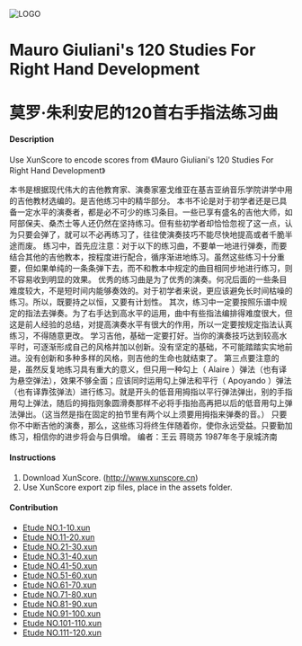![LOGO](https://xunscore.github.io/GiulianiStudies/LOGO.png)
# Mauro Giuliani's 120 Studies For Right Hand Development
# 莫罗·朱利安尼的120首右手指法练习曲

#### Description
Use XunScore to encode scores from 《Mauro Giuliani's 120 Studies For Right Hand Development》

本书是根据现代伟大的吉他教育家、演奏家塞戈维亚在基吉亚纳音乐学院讲学中用的吉他教材选编的。是吉他练习中的精华部分。
本书不论是对于初学者还是已具备一定水平的演奏者，都是必不可少的练习条目。一些已享有盛名的吉他大师，如阿部保夫、桑杰士等人还仍然在坚持练习。但有些初学者却恰恰忽视了这一点，认为只要会弹了，就可以不必再练习了，往往使演奏技巧不能尽快地提高或者千脆半途而废。
练习中，首先应注意：对于以下的练习曲，不要单一地进行弹奏，而要结合其他的吉他教本，按程度进行配合，循序渐进地练习。虽然这些练习十分重要，但如果单纯的一条条弹下去，而不和教本中规定的曲目相同步地进行练习，则不容易收到明显的效果。
优秀的练习曲是为了优秀的演奏。何况后面的一些条目难度较大，不是短时间内能够奏效的。对于初学者来说，更应该避免长时间枯噪的练习。所以，既要持之以恒，又要有计划性。
其次，练习中一定要按照乐谱中规定的指法去弹奏。为了右手达到高水平的运用，曲中有些指法编排得难度很大，但这是前人经验的总结，对提高演奏水平有很大的作用，所以一定要按规定指法认真练习，不得随意更改。
学习吉他，基础一定要打好。当你的演奏技巧达到较高水平时，可逐渐形成自己的风格并加以创新。没有坚定的基础，不可能踏踏实实地前进。没有创新和多种多样的风格，则吉他的生命也就结束了。
第三点要注意的是，虽然反复地练习具有重大的意义，但只用一种勾上（ Alaire ）弹法（也有译为悬空弹法），效果不够全面；应该同时运用勾上弹法和平行（ Apoyando ）弹法（也有译靠弦弹法）进行练习。就是开头的低音用拇指以平行弹法弹出，别的手指用勾上弹法，随后的拇指则象圆滑奏那样不必将手指抬高再把以后的低音用勾上弹法弹出。（这当然是指在固定的拍节里有两个以上须要用拇指来弹奏的音。）
只要你不中断吉他的演奏，那么，这些练习将终生伴随着你，使你永远受益。只要勤加练习，相信你的进步将会与日俱增。
编者：王云 蒋晓苏 1987年冬于泉城济南

#### Instructions

1. Download XunScore. (http://www.xunscore.cn)
2. Use XunScore export zip files, place in the assets folder.

#### Contribution

- [Etude NO.1-10.xun](https://xunscore.github.io/GiulianiStudies/player.html?url=assets/Etude%20NO.1-10)
- [Etude NO.11-20.xun](https://xunscore.github.io/GiulianiStudies/player.html?url=assets/Etude%20NO.11-20)
- [Etude NO.21-30.xun](https://xunscore.github.io/GiulianiStudies/player.html?url=assets/Etude%20NO.21-30)
- [Etude NO.31-40.xun](https://xunscore.github.io/GiulianiStudies/player.html?url=assets/Etude%20NO.31-40)
- [Etude NO.41-50.xun](https://xunscore.github.io/GiulianiStudies/player.html?url=assets/Etude%20NO.41-50)
- [Etude NO.51-60.xun](https://xunscore.github.io/GiulianiStudies/player.html?url=assets/Etude%20NO.51-60)
- [Etude NO.61-70.xun](https://xunscore.github.io/GiulianiStudies/player.html?url=assets/Etude%20NO.61-70)
- [Etude NO.71-80.xun](https://xunscore.github.io/GiulianiStudies/player.html?url=assets/Etude%20NO.71-80)
- [Etude NO.81-90.xun](https://xunscore.github.io/GiulianiStudies/player.html?url=assets/Etude%20NO.81-90)
- [Etude NO.91-100.xun](https://xunscore.github.io/GiulianiStudies/player.html?url=assets/Etude%20NO.91-100)
- [Etude NO.101-110.xun](https://xunscore.github.io/GiulianiStudies/player.html?url=assets/Etude%20NO.101-110)      
- [Etude NO.111-120.xun](https://xunscore.github.io/GiulianiStudies/player.html?url=assets/Etude%20NO.111-120)

